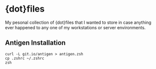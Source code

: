 # {dot}files

My pesonal collection of {dot}files that I wanted to store in case anything ever happened to any one of my workstations or server environments.

## Antigen Installation
```
curl -L git.io/antigen > antigen.zsh
cp .zshrc ~/.zshrc
zsh
```
